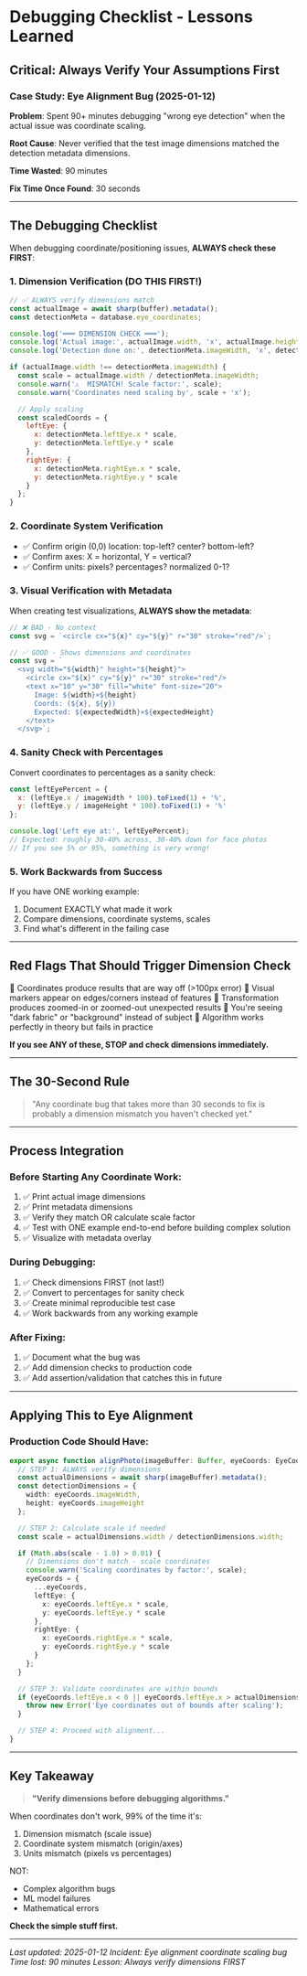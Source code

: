 # Debugging Checklist - Lessons Learned

## Critical: Always Verify Your Assumptions First

### Case Study: Eye Alignment Bug (2025-01-12)

**Problem**: Spent 90+ minutes debugging "wrong eye detection" when the actual issue was coordinate scaling.

**Root Cause**: Never verified that the test image dimensions matched the detection metadata dimensions.

**Time Wasted**: 90 minutes

**Fix Time Once Found**: 30 seconds

---

## The Debugging Checklist

When debugging coordinate/positioning issues, **ALWAYS check these FIRST**:

### 1. Dimension Verification (DO THIS FIRST!)

```javascript
// ✅ ALWAYS verify dimensions match
const actualImage = await sharp(buffer).metadata();
const detectionMeta = database.eye_coordinates;

console.log('═══ DIMENSION CHECK ═══');
console.log('Actual image:', actualImage.width, 'x', actualImage.height);
console.log('Detection done on:', detectionMeta.imageWidth, 'x', detectionMeta.imageHeight);

if (actualImage.width !== detectionMeta.imageWidth) {
  const scale = actualImage.width / detectionMeta.imageWidth;
  console.warn('⚠️  MISMATCH! Scale factor:', scale);
  console.warn('Coordinates need scaling by', scale + 'x');

  // Apply scaling
  const scaledCoords = {
    leftEye: {
      x: detectionMeta.leftEye.x * scale,
      y: detectionMeta.leftEye.y * scale
    },
    rightEye: {
      x: detectionMeta.rightEye.x * scale,
      y: detectionMeta.rightEye.y * scale
    }
  };
}
```

### 2. Coordinate System Verification

- ✅ Confirm origin (0,0) location: top-left? center? bottom-left?
- ✅ Confirm axes: X = horizontal, Y = vertical?
- ✅ Confirm units: pixels? percentages? normalized 0-1?

### 3. Visual Verification with Metadata

When creating test visualizations, **ALWAYS show the metadata**:

```javascript
// ❌ BAD - No context
const svg = `<circle cx="${x}" cy="${y}" r="30" stroke="red"/>`;

// ✅ GOOD - Shows dimensions and coordinates
const svg = `
  <svg width="${width}" height="${height}">
    <circle cx="${x}" cy="${y}" r="30" stroke="red"/>
    <text x="10" y="30" fill="white" font-size="20">
      Image: ${width}×${height}
      Coords: (${x}, ${y})
      Expected: ${expectedWidth}×${expectedHeight}
    </text>
  </svg>`;
```

### 4. Sanity Check with Percentages

Convert coordinates to percentages as a sanity check:

```javascript
const leftEyePercent = {
  x: (leftEye.x / imageWidth * 100).toFixed(1) + '%',
  y: (leftEye.y / imageHeight * 100).toFixed(1) + '%'
};

console.log('Left eye at:', leftEyePercent);
// Expected: roughly 30-40% across, 30-40% down for face photos
// If you see 5% or 95%, something is very wrong!
```

### 5. Work Backwards from Success

If you have ONE working example:
1. Document EXACTLY what made it work
2. Compare dimensions, coordinate systems, scales
3. Find what's different in the failing case

---

## Red Flags That Should Trigger Dimension Check

🚩 Coordinates produce results that are way off (>100px error)
🚩 Visual markers appear on edges/corners instead of features
🚩 Transformation produces zoomed-in or zoomed-out unexpected results
🚩 You're seeing "dark fabric" or "background" instead of subject
🚩 Algorithm works perfectly in theory but fails in practice

**If you see ANY of these, STOP and check dimensions immediately.**

---

## The 30-Second Rule

> "Any coordinate bug that takes more than 30 seconds to fix is probably a dimension mismatch you haven't checked yet."

---

## Process Integration

### Before Starting Any Coordinate Work:

1. ✅ Print actual image dimensions
2. ✅ Print metadata dimensions
3. ✅ Verify they match OR calculate scale factor
4. ✅ Test with ONE example end-to-end before building complex solution
5. ✅ Visualize with metadata overlay

### During Debugging:

1. ✅ Check dimensions FIRST (not last!)
2. ✅ Convert to percentages for sanity check
3. ✅ Create minimal reproducible test case
4. ✅ Work backwards from any working example

### After Fixing:

1. ✅ Document what the bug was
2. ✅ Add dimension checks to production code
3. ✅ Add assertion/validation that catches this in future

---

## Applying This to Eye Alignment

### Production Code Should Have:

```typescript
export async function alignPhoto(imageBuffer: Buffer, eyeCoords: EyeCoordinates) {
  // STEP 1: ALWAYS verify dimensions
  const actualDimensions = await sharp(imageBuffer).metadata();
  const detectionDimensions = {
    width: eyeCoords.imageWidth,
    height: eyeCoords.imageHeight
  };

  // STEP 2: Calculate scale if needed
  const scale = actualDimensions.width / detectionDimensions.width;

  if (Math.abs(scale - 1.0) > 0.01) {
    // Dimensions don't match - scale coordinates
    console.warn('Scaling coordinates by factor:', scale);
    eyeCoords = {
      ...eyeCoords,
      leftEye: {
        x: eyeCoords.leftEye.x * scale,
        y: eyeCoords.leftEye.y * scale
      },
      rightEye: {
        x: eyeCoords.rightEye.x * scale,
        y: eyeCoords.rightEye.y * scale
      }
    };
  }

  // STEP 3: Validate coordinates are within bounds
  if (eyeCoords.leftEye.x < 0 || eyeCoords.leftEye.x > actualDimensions.width) {
    throw new Error('Eye coordinates out of bounds after scaling');
  }

  // STEP 4: Proceed with alignment...
}
```

---

## Key Takeaway

> **"Verify dimensions before debugging algorithms."**

When coordinates don't work, 99% of the time it's:
1. Dimension mismatch (scale issue)
2. Coordinate system mismatch (origin/axes)
3. Units mismatch (pixels vs percentages)

NOT:
- Complex algorithm bugs
- ML model failures
- Mathematical errors

**Check the simple stuff first.**

---

*Last updated: 2025-01-12*
*Incident: Eye alignment coordinate scaling bug*
*Time lost: 90 minutes*
*Lesson: Always verify dimensions FIRST*
